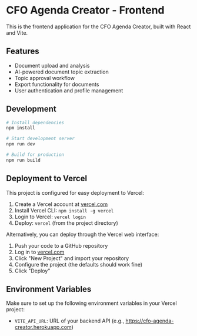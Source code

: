 # CFO Agenda Creator - Frontend

This is the frontend application for the CFO Agenda Creator, built with React and Vite.

## Features

- Document upload and analysis
- AI-powered document topic extraction
- Topic approval workflow
- Export functionality for documents
- User authentication and profile management

## Development

```bash
# Install dependencies
npm install

# Start development server
npm run dev

# Build for production
npm run build
```

## Deployment to Vercel

This project is configured for easy deployment to Vercel:

1. Create a Vercel account at [vercel.com](https://vercel.com)
2. Install Vercel CLI: `npm install -g vercel`
3. Login to Vercel: `vercel login`
4. Deploy: `vercel` (from the project directory)

Alternatively, you can deploy through the Vercel web interface:

1. Push your code to a GitHub repository
2. Log in to [vercel.com](https://vercel.com)
3. Click "New Project" and import your repository
4. Configure the project (the defaults should work fine)
5. Click "Deploy"

## Environment Variables

Make sure to set up the following environment variables in your Vercel project:

- `VITE_API_URL`: URL of your backend API (e.g., https://cfo-agenda-creator.herokuapp.com)
